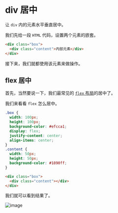 # div 居中

让 `div` 内的元素水平垂直居中。

我们先给一段 `HTML` 代码，设置两个元素的嵌套。

```html
<div class="box">
  <div class="content">内部元素</div>
</div>
```

接下来，我们就都使用该元素来做操作。

## flex 居中

首先，当然要说一下，我们最常见的 [`flex` 布局]()的居中了。

我们来看看 `flex` 怎么居中。

```css
.box {
  width: 100px;
  height: 100px;
  background-color: #efcca1;
  display: flex;
  justify-content: center;
  align-items: center;
}
.content {
  width: 50px;
  height: 50px;
  background-color: #1890ff;
}
```

```html
<div class="box">
  <div class="content"></div>
</div>
```

我们就可以看到结果了。

![image](https://user-images.githubusercontent.com/66205484/147385063-180529a3-1e85-41e1-a264-3afe3f7f7740.png)
